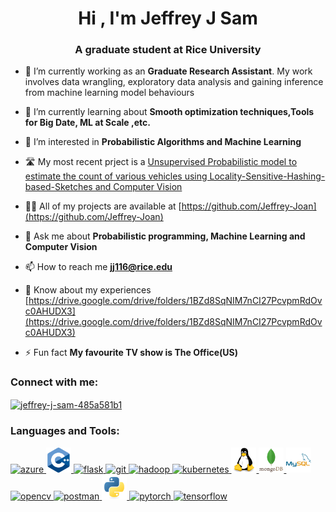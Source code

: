 <h1 align="center">Hi , I'm Jeffrey J Sam</h1>
<h3 align="center">A graduate student at Rice University</h3>

- 🥼 I’m currently working as an **Graduate Research Assistant**. My work involves data wrangling, exploratory data analysis and gaining inference from machine learning model behaviours

- 🌱 I’m currently learning about **Smooth optimization techniques,Tools for Big Date, ML at Scale ,etc.**

- 🔭 I’m interested in **Probabilistic Algorithms and Machine Learning**

- 🛣 My most recent prject is a [Unsupervised Probabilistic model to estimate the count of various vehicles using Locality-Sensitive-Hashing-based-Sketches and Computer Vision](https://github.com/Jeffrey-Joan/Locality-Sensitive-Hashing-based-Sketches)

- 👨‍💻 All of my projects are available at [https://github.com/Jeffrey-Joan](https://github.com/Jeffrey-Joan)

- 💬 Ask me about **Probabilistic programming, Machine Learning and Computer Vision**

- 📫 How to reach me **jj116@rice.edu**

- 📄 Know about my experiences [https://drive.google.com/drive/folders/1BZd8SqNIM7nCI27PcvpmRdOvc0AHUDX3](https://drive.google.com/drive/folders/1BZd8SqNIM7nCI27PcvpmRdOvc0AHUDX3)

- ⚡ Fun fact **My favourite TV show is The Office(US)**

<h3 align="left">Connect with me:</h3>
<p align="left">
<a href="https://linkedin.com/in/jeffrey-j-sam-485a581b1" target="blank"><img align="center" src="https://raw.githubusercontent.com/rahuldkjain/github-profile-readme-generator/master/src/images/icons/Social/linked-in-alt.svg" alt="jeffrey-j-sam-485a581b1" height="30" width="40" /></a>
</p>

<h3 align="left">Languages and Tools:</h3>
<p align="left"> <a href="https://azure.microsoft.com/en-in/" target="_blank" rel="noreferrer"> <img src="https://www.vectorlogo.zone/logos/microsoft_azure/microsoft_azure-icon.svg" alt="azure" width="40" height="40"/> </a> <a href="https://www.w3schools.com/cpp/" target="_blank" rel="noreferrer"> <img src="https://raw.githubusercontent.com/devicons/devicon/master/icons/cplusplus/cplusplus-original.svg" alt="cplusplus" width="40" height="40"/> </a> <a href="https://flask.palletsprojects.com/" target="_blank" rel="noreferrer"> <img src="https://www.vectorlogo.zone/logos/pocoo_flask/pocoo_flask-icon.svg" alt="flask" width="40" height="40"/> </a> <a href="https://git-scm.com/" target="_blank" rel="noreferrer"> <img src="https://www.vectorlogo.zone/logos/git-scm/git-scm-icon.svg" alt="git" width="40" height="40"/> </a> <a href="https://hadoop.apache.org/" target="_blank" rel="noreferrer"> <img src="https://www.vectorlogo.zone/logos/apache_hadoop/apache_hadoop-icon.svg" alt="hadoop" width="40" height="40"/> </a> <a href="https://kubernetes.io" target="_blank" rel="noreferrer"> <img src="https://www.vectorlogo.zone/logos/kubernetes/kubernetes-icon.svg" alt="kubernetes" width="40" height="40"/> </a> <a href="https://www.linux.org/" target="_blank" rel="noreferrer"> <img src="https://raw.githubusercontent.com/devicons/devicon/master/icons/linux/linux-original.svg" alt="linux" width="40" height="40"/> </a> <a href="https://www.mongodb.com/" target="_blank" rel="noreferrer"> <img src="https://raw.githubusercontent.com/devicons/devicon/master/icons/mongodb/mongodb-original-wordmark.svg" alt="mongodb" width="40" height="40"/> </a> <a href="https://www.mysql.com/" target="_blank" rel="noreferrer"> <img src="https://raw.githubusercontent.com/devicons/devicon/master/icons/mysql/mysql-original-wordmark.svg" alt="mysql" width="40" height="40"/> </a> <a href="https://opencv.org/" target="_blank" rel="noreferrer"> <img src="https://www.vectorlogo.zone/logos/opencv/opencv-icon.svg" alt="opencv" width="40" height="40"/> </a> <a href="https://postman.com" target="_blank" rel="noreferrer"> <img src="https://www.vectorlogo.zone/logos/getpostman/getpostman-icon.svg" alt="postman" width="40" height="40"/> </a> <a href="https://www.python.org" target="_blank" rel="noreferrer"> <img src="https://raw.githubusercontent.com/devicons/devicon/master/icons/python/python-original.svg" alt="python" width="40" height="40"/> </a> <a href="https://pytorch.org/" target="_blank" rel="noreferrer"> <img src="https://www.vectorlogo.zone/logos/pytorch/pytorch-icon.svg" alt="pytorch" width="40" height="40"/> </a> <a href="https://www.tensorflow.org" target="_blank" rel="noreferrer"> <img src="https://www.vectorlogo.zone/logos/tensorflow/tensorflow-icon.svg" alt="tensorflow" width="40" height="40"/> </a> </p>
